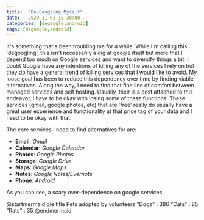 ```yaml
---
title:  "De-Googling Myself"
date:   2020-11-01 15:30:00
categories: [degoogle,android]
tags: [degoogle,android]
---
```

It's something that's been troubling me for a while.  While I'm calling this 'degoogling', this isn't necessarily a dig at google itself but more that I depend too much on Google services and want to diversify things a bit.  I doubt Google have any intentions of killing any of the services I rely on but they do have a general trend of [killing services](https://killedbygoogle.com/) that I would like to avoid.   My loose goal has been to reduce this dependency over time by finding viable alternatives.  Along the way, I need to find that fine line of comfort between managed services and self hosting.  Usually, their is a cost attached to this endeavor, I have to be okay with losing some of these functions.  These services (gmail, google photos, etc) that are 'free' really do usually have a great user experience and functionality at that price tag of your data and I need to be okay with that.

The core services I need to find alternatives for are:
- **Email**: *Gmail*
- **Calendar**: *Google Calendar*
- **Photos**: *Google Photos*
- **Storage**: *Google Drive*
- **Maps**: *Google Maps*
- **Notes**: *Google Notes/Evernote*
- **Phone**: *Android*

As you can see, a scary over-dependence on google services.  

@startmermaid
pie title Pets adopted by volunteers
  "Dogs" : 386
  "Cats" : 85
  "Rats" : 35
@endmermaid